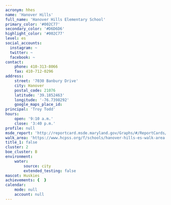 ```yaml
---
acronym: hhes
name: 'Hanover Hills'
full_name: 'Hanover Hills Elementary School'
primary_color: '#002C77'
secondary_color: '#D6D6D6'
highlight_color: '#002C77'
level: es
social_accounts:
  instagram: ~
  twitter: ~
  facebook: ~
contact:
    phone: 410-313-8066
    fax: 410-712-0296
address:
    street: '7030 Banbury Drive'
    city: Hanover
    postal_code: 21076
    latitude: '39.1852463'
    longitude: '-76.7398292'
    google_maps_place_id:
principal: 'Troy Todd'
hours:
    open: '9:10 a.m.'
    close: '3:40 p.m.'
profile: null
msde_report: 'http://reportcard.msde.maryland.gov/Graphs/#/ReportCards/ReportCardSchool/1//1/13/0111/'
walk_area: 'https://www.hcpss.org/f/schools/hanover-hills-es-walk-area.pdf'
title_1: false
cluster: 2
boe_cluster: B
environment:
    water:
        source: city
        extended_testing: false
mascot: Huskies
achievements: {  }
calendar:
    mode: null
    account: null
---
```

